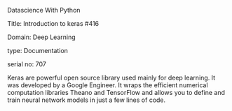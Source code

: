 Datascience With Python

Title: Introduction to keras #416
 
Domain: Deep Learning

type: Documentation
 
serial no: 707


Keras are powerful open source library used mainly for deep learning. It was developed by a Google Engineer. It wraps the efficient numerical computation libraries Theano and TensorFlow and allows you to define and train neural network models in just a few lines of code.
